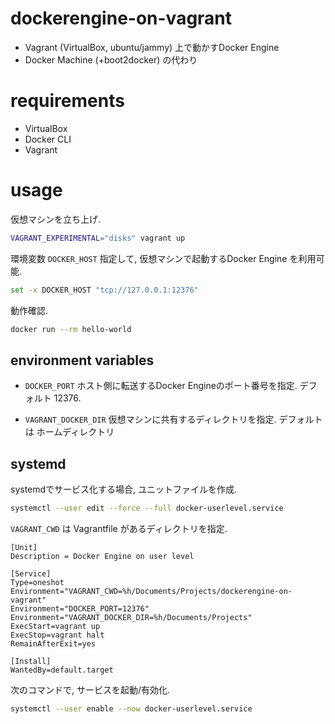 # dockerengine-on-vagrant

* Vagrant (VirtualBox, ubuntu/jammy) 上で動かすDocker Engine
* Docker Machine (+boot2docker) の代わり


# requirements

* VirtualBox
* Docker CLI
* Vagrant


# usage

仮想マシンを立ち上げ.

```sh
VAGRANT_EXPERIMENTAL="disks" vagrant up
```

環境変数 `DOCKER_HOST` 指定して, 仮想マシンで起動するDocker Engine を利用可能.

```sh
set -x DOCKER_HOST "tcp://127.0.0.1:12376"
```

動作確認.

```sh
docker run --rm hello-world
```

## environment variables

* `DOCKER_PORT`
  ホスト側に転送するDocker Engineのポート番号を指定. デフォルト 12376.

* `VAGRANT_DOCKER_DIR`
  仮想マシンに共有するディレクトリを指定. デフォルトは ホームディレクトリ


## systemd

systemdでサービス化する場合, ユニットファイルを作成.

```sh
systemctl --user edit --force --full docker-userlevel.service
```

`VAGRANT_CWD` は Vagrantfile があるディレクトリを指定.

```
[Unit]
Description = Docker Engine on user level

[Service]
Type=oneshot
Environment="VAGRANT_CWD=%h/Documents/Projects/dockerengine-on-vagrant"
Environment="DOCKER_PORT=12376"
Environment="VAGRANT_DOCKER_DIR=%h/Documents/Projects"
ExecStart=vagrant up
ExecStop=vagrant halt
RemainAfterExit=yes

[Install]
WantedBy=default.target
```

次のコマンドで, サービスを起動/有効化.

```sh
systemctl --user enable --now docker-userlevel.service
```
